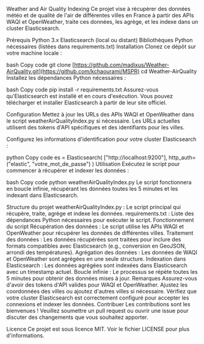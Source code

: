 Weather and Air Quality Indexing
Ce projet vise à récupèrer des données météo et de qualité de l'air de différentes villes en France à partir des APIs WAQI et OpenWeather, traite ces données, les agrège, et les indexe dans un cluster Elasticsearch.

Prérequis
Python 3.x
Elasticsearch (local ou distant)
Bibliothèques Python nécessaires (listées dans requirements.txt)
Installation
Clonez ce dépôt sur votre machine locale :

bash
Copy code
git clone [https://github.com/madixus/Weather-AirQuality.git](https://github.com/kchaourami/MSPR)
cd Weather-AirQuality
Installez les dépendances Python nécessaires :

bash
Copy code
pip install -r requirements.txt
Assurez-vous qu'Elasticsearch est installé et en cours d'exécution. Vous pouvez télécharger et installer Elasticsearch à partir de leur site officiel.

Configuration
Mettez à jour les URLs des APIs WAQI et OpenWeather dans le script weatherAirQualityIndex.py si nécessaire. Les URLs actuelles utilisent des tokens d'API spécifiques et des identifiants pour les villes.

Configurez les informations d'identification pour votre cluster Elasticsearch :

python
Copy code
es = Elasticsearch(
    ["http://localhost:9200"],
    http_auth=("elastic", "votre_mot_de_passe")
)
Utilisation
Exécutez le script pour commencer à récupérer et indexer les données :

bash
Copy code
python weatherAirQualityIndex.py
Le script fonctionnera en boucle infinie, récupérant les données toutes les 5 minutes et les indexant dans Elasticsearch.

Structure du projet
weatherAirQualityIndex.py : Le script principal qui récupère, traite, agrège et indexe les données.
requirements.txt : Liste des dépendances Python nécessaires pour exécuter le script.
Fonctionnement du script
Récupération des données : Le script utilise les APIs WAQI et OpenWeather pour récupérer les données de différentes villes.
Traitement des données : Les données récupérées sont traitées pour inclure des formats compatibles avec Elasticsearch (e.g., conversion en GeoJSON, arrondi des températures).
Agrégation des données : Les données de WAQI et OpenWeather sont agrégées en une seule structure.
Indexation dans Elasticsearch : Les données agrégées sont indexées dans Elasticsearch avec un timestamp actuel.
Boucle infinie : Le processus se répète toutes les 5 minutes pour obtenir des données mises à jour.
Remarques
Assurez-vous d'avoir des tokens d'API valides pour WAQI et OpenWeather.
Ajustez les coordonnées des villes ou ajoutez d'autres villes si nécessaire.
Vérifiez que votre cluster Elasticsearch est correctement configuré pour accepter les connexions et indexer les données.
Contribuer
Les contributions sont les bienvenues ! Veuillez soumettre un pull request ou ouvrir une issue pour discuter des changements que vous souhaitez apporter.

Licence
Ce projet est sous licence MIT. Voir le fichier LICENSE pour plus d'informations.
